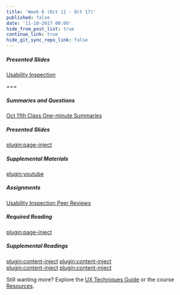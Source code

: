```yaml
---
title: 'Week 6 (Oct 11 - Oct 17)'
published: false
date: '11-10-2017 00:00'
hide_from_post_list: true
continue_link: true
hide_git_sync_repo_link: false
---
```


##### Presented Slides
[Usability Inspection](https://swipe.to/9967fp)

===

##### Summaries and Questions  
[Oct 11th Class One-minute Summaries](https://canvas.sfu.ca/courses/36662/assignments/267533)

##### Presented Slides  
[plugin:page-inject](/slides/unit-06)

##### Supplemental Materials  
[plugin:youtube](https://www.youtube.com/watch?v=QckIzHC99Xc)

##### Assignments
[Usability Inspection Peer Reviews](https://canvas.sfu.ca/courses/36662/)

##### Required Reading  
[plugin:page-inject](/required-readings/unit-06)

##### Supplemental Readings  
[plugin:content-inject](/ux-techniques/how-to-plan-conduct-and-summarize-usability-tests/usability-testing-formal)
[plugin:content-inject](/ux-techniques/how-to-plan-conduct-and-summarize-usability-tests/usability-test-surveys)  
[plugin:content-inject](/ux-techniques/how-to-plan-conduct-and-summarize-usability-tests/usability-test-tasks)
[plugin:content-inject](/ux-techniques/how-to-plan-conduct-and-summarize-usability-tests/usability-testing-informal)  

Still wanting more? Explore the [UX Techniques Guide](../../ux-techniques) or the course [Resources](../../resources).
